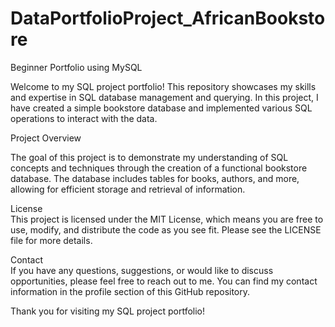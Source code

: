 # DataPortfolioProject_AfricanBookstore
Beginner Portfolio using MySQL 

Welcome to my SQL project portfolio! This repository showcases my skills and expertise in SQL database management and querying. In this project, I have created a simple bookstore database and implemented various SQL operations to interact with the data.

Project Overview

The goal of this project is to demonstrate my understanding of SQL concepts and techniques through the creation of a functional bookstore database. The database includes tables for books, authors, and more, allowing for efficient storage and retrieval of information.


License<br>
This project is licensed under the MIT License, which means you are free to use, modify, and distribute the code as you see fit. Please see the LICENSE file for more details.

Contact<br>
If you have any questions, suggestions, or would like to discuss opportunities, please feel free to reach out to me. You can find my contact information in the profile section of this GitHub repository.

Thank you for visiting my SQL project portfolio!
